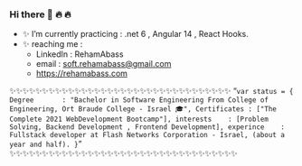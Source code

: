 ### Hi there 👋 🔥 🔥 

- ✨ I’m currently practicing :  .net 6 , Angular 14 , React Hooks.
- ✨ reaching me :
    - LinkedIn  : RehamAbass  
    - email : soft.rehamabass@gmail.com
    - https://rehamabass.com
    
✨✨✨✨✨✨✨✨✨✨✨✨✨✨✨✨✨✨✨✨✨✨✨✨✨✨✨✨✨✨✨✨✨✨
 “`var status = { 
        Degree       : "Bachelor in Software Engineering From College of Engineering, Ort Braude College - Israel 🎓",
        Certificates : ["The Complete 2021 WebDevelopment Bootcamp"],
        interests    : [Problem Solving, Backend Development , Frontend Development],
        experince    : Fullstack developer at Flash Networks Corporation - Israel, (about a year and half).
}`”
✨✨✨✨✨✨✨✨✨✨✨✨✨✨✨✨✨✨✨✨✨✨✨✨✨✨✨✨✨✨✨✨✨✨✨
